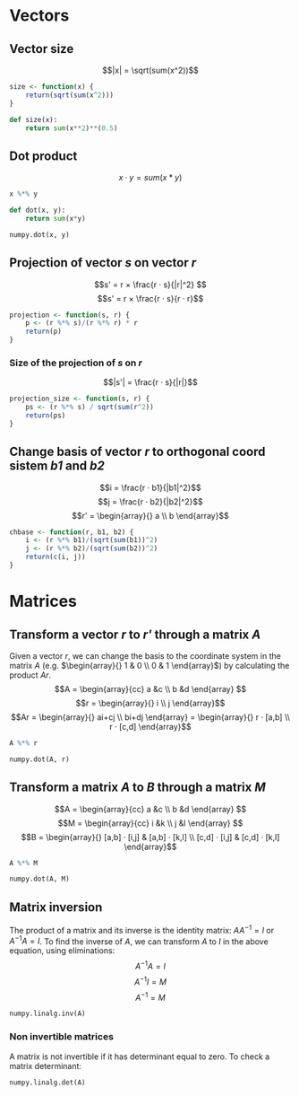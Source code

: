 # Vectors
## Vector size
$$|x| = \sqrt(sum(x^2))$$
```R
size <- function(x) {
	return(sqrt(sum(x^2)))
}
```

```python
def size(x):
	return sum(x**2)**(0.5)
```
## Dot product
$$x · y = sum(x*y)$$
```R
x %*% y
```

```python
def dot(x, y):
	return sum(x*y)

numpy.dot(x, y)
```
## Projection of vector *s* on vector *r*
$$s' = r × \frac{r · s}{|r|^2} $$
$$s' = r × \frac{r · s}{r · r}$$
```R
projection <- function(s, r) {
	p <- (r %*% s)/(r %*% r) * r
	return(p)
}
```

### Size of the projection of *s* on *r*
$$|s'| = \frac{r · s}{|r|}$$
```R
projection_size <- function(s, r) {
	ps <- (r %*% s) / sqrt(sum(r^2))
	return(ps)
}
```

## Change basis of vector *r* to orthogonal coord sistem *b1* and *b2*
$$i = \frac{r · b1}{|b1|^2}$$
$$j = \frac{r · b2}{|b2|^2}$$
$$r' = \begin{array}{} a \\ b \end{array}$$
```R
chbase <- function(r, b1, b2) {
	i <- (r %*% b1)/(sqrt(sum(b1))^2)
	j <- (r %*% b2)/(sqrt(sum(b2))^2)
	return(c(i, j))
}
```

# Matrices

## Transform a vector *r*  to *r'* through a matrix *A*
Given a vector $r$, we can change the basis to the coordinate system in the matrix $A$ (e.g. $\begin{array}{} 1 & 0 \\ 0 & 1 \end{array}$) by calculating the product $Ar$.
$$A = \begin{array}{cc} a &c \\ b &d \end{array} $$
$$r = \begin{array}{} i \\ j \end{array}$$
$$Ar = \begin{array}{} ai+cj \\ bi+dj \end{array} = \begin{array}{} r · [a,b] \\ r · [c,d] \end{array}$$
```R
A %*% r
```
```python
numpy.dot(A, r)
```
## Transform a matrix *A* to *B* through a matrix *M*
$$A = \begin{array}{cc} a &c \\ b &d \end{array} $$
$$M = \begin{array}{cc} i &k \\ j &l \end{array} $$
$$B = \begin{array}{} [a,b] · [i,j] & [a,b] · [k,l] \\ [c,d] · [i,j] & [c,d] · [k,l] \end{array}$$
```R
A %*% M
```
```python
numpy.dot(A, M)
```
## Matrix inversion
The product of a matrix and its inverse is the identity matrix: $A A^{-1} = I$ or $A^{-1} A = I$.
To find the inverse of $A$, we can transform $A$ to $I$ in the above equation, using eliminations:
$$A^{-1}A = I$$
$$A^{-1}I = M$$
$$A^{-1} = M$$
```python
numpy.linalg.inv(A)
```
### Non invertible matrices
A matrix is not invertible if it has determinant equal to zero.
To check a matrix determinant:
```python
numpy.linalg.det(A)
```
